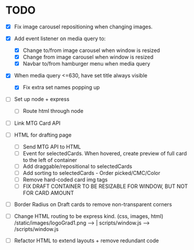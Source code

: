 # TODO

- [x] Fix image carousel repositioning when changing images.

- [x] Add event listener on media query to:
	- [x] Change to/from image carousel when window is resized
	- [x] Change from image carousel when window is resized
	- [x] Navbar to/from hamburger menu when media query

- [x] When media query <=630, have set title always visible
	- [x] Fix extra set names popping up	

- [ ] Set up node + express
	- [ ] Route html through node

- [ ] Link MTG Card API 

- [ ] HTML for drafting page
	- [ ] Send MTG API to HTML
	- [ ] Event for selectedCards. When hovered, create preview of full card to the left of container
	- [ ] Add draggable/repositional to selectedCards
	- [ ] Add sorting to selectedCards - Order picked/CMC/Color
	- [ ] Remove hard-coded card img tags 
	- [ ] FIX DRAFT CONTAINER TO BE RESIZABLE FOR WINDOW, BUT NOT FOR CARD AMOUNT

- [ ] Border Radius on Draft cards to remove non-transparent corners

- [ ] Change HTML routing to be express kind. (css, images, html) /static/images/logoGrad1.png --> | scripts/window.js --> /scripts/window.js

- [ ] Refactor HTML to extend layouts + remove redundant code